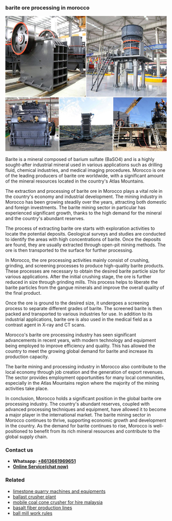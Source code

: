<h3>barite ore processing in morocco</h3><img src='1708589199.jpg' alt=''><p>Barite is a mineral composed of barium sulfate (BaSO4) and is a highly sought-after industrial mineral used in various applications such as drilling fluid, chemical industries, and medical imaging procedures. Morocco is one of the leading producers of barite ore worldwide, with a significant amount of the mineral resources located in the country's Atlas Mountains.</p><p>The extraction and processing of barite ore in Morocco plays a vital role in the country's economy and industrial development. The mining industry in Morocco has been growing steadily over the years, attracting both domestic and foreign investments. The barite mining sector in particular has experienced significant growth, thanks to the high demand for the mineral and the country's abundant reserves.</p><p>The process of extracting barite ore starts with exploration activities to locate the potential deposits. Geological surveys and studies are conducted to identify the areas with high concentrations of barite. Once the deposits are found, they are usually extracted through open-pit mining methods. The ore is then transported to the surface for further processing.</p><p>In Morocco, the ore processing activities mainly consist of crushing, grinding, and screening processes to produce high-quality barite products. These processes are necessary to obtain the desired barite particle size for various applications. After the initial crushing stage, the ore is further reduced in size through grinding mills. This process helps to liberate the barite particles from the gangue minerals and improve the overall quality of the final product.</p><p>Once the ore is ground to the desired size, it undergoes a screening process to separate different grades of barite. The screened barite is then packed and transported to various industries for use. In addition to its industrial applications, barite ore is also used in the medical field as a contrast agent in X-ray and CT scans.</p><p>Morocco's barite ore processing industry has seen significant advancements in recent years, with modern technology and equipment being employed to improve efficiency and quality. This has allowed the country to meet the growing global demand for barite and increase its production capacity.</p><p>The barite mining and processing industry in Morocco also contribute to the local economy through job creation and the generation of export revenues. The sector provides employment opportunities for many local communities, especially in the Atlas Mountains region where the majority of the mining activities take place.</p><p>In conclusion, Morocco holds a significant position in the global barite ore processing industry. The country's abundant reserves, coupled with advanced processing techniques and equipment, have allowed it to become a major player in the international market. The barite mining sector in Morocco continues to thrive, supporting economic growth and development in the country. As the demand for barite continues to rise, Morocco is well-positioned to benefit from its rich mineral resources and contribute to the global supply chain.</p><h3>Contact us</h3><ul><li><strong>Whatsapp:&nbsp;<a href="https://wa.me/8613661969651">+8613661969651</a></strong></li><li><a href="https://swt.shibang-china.com/?git&amp;zhl&amp;barite ore processing in morocco"><strong>Online Service(chat now)</strong></a></li></ul><h3>Related</h3><ul><li><a href='limestone quarry machines and equipments.md'>limestone quarry machines and equipments</a></li><li><a href='ballast crusher plant.md'>ballast crusher plant</a></li><li><a href='mobile coal cone crusher for hire malaysia.md'>mobile coal cone crusher for hire malaysia</a></li><li><a href='basalt fiber production lines.md'>basalt fiber production lines</a></li><li><a href='ball mill work rules.md'>ball mill work rules</a></li></ul>